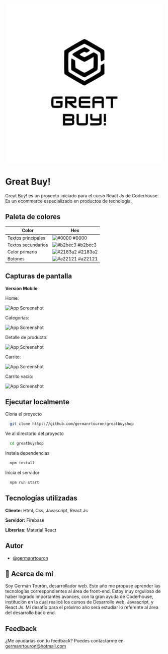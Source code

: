 
![Logo](https://raw.githubusercontent.com/germanrtouron/greatbuyshop/9dff43a5a50233bb1739fe7b3e33c18d4585c60e/src/assets/greatBuyLogo.svg)
# Great Buy!

Great Buy! es un proyecto iniciado para el curso React Js de Coderhouse.
Es un ecommerce especializado en productos de tecnología.
## Paleta de colores

| Color             | Hex                                                                |
| ----------------- | ------------------------------------------------------------------ |
| Textos principales | ![#0000](https://via.placeholder.com/10/0000?text=+) #0000 |
| Textos secundarios | ![#b2bec3](https://via.placeholder.com/10/b2bec3?text=+) #b2bec3 |
| Color primario | ![#2183a2](https://via.placeholder.com/10/2183a2?text=+) #2183a2 |
| Botones | ![#a22121](https://via.placeholder.com/10/a22121?text=+) #a22121 |

## Capturas de pantalla

**Versión Mobile**

Home:

![App Screenshot](https://i.imgur.com/3b9J5On.jpg)

Categorías:

![App Screenshot](https://i.imgur.com/PpYaGjx.jpg)

Detalle de producto:

![App Screenshot](https://i.imgur.com/hzlLzm0.jpg)

Carrito:

![App Screenshot](https://i.imgur.com/520AoWE.jpg)

Carrito vacío:

![App Screenshot](https://i.imgur.com/ooXdVm9.jpg)
## Ejecutar localmente

Clona el proyecto

```bash
  git clone https://github.com/germanrtouron/greatbuyshop
```

Ve al directorio del proyecto

```bash
  cd greatbuyshop
```

Instala dependencias

```bash
  npm install
```

Inicia el servidor

```bash
  npm run start
```
## Tecnologías utilizadas

**Cliente:** Html, Css, Javascript, React Js

**Servidor:** Firebase

**Librerias**: Material React
## Autor

- [@germanrtouron](https://www.github.com/germanrtouron)


## 🚀 Acerca de mí

Soy Germán Tourón, desarrollador web. Este año me propuse aprender las tecnologías
correspondientes al área de front-end.
Estoy muy orgulloso de haber logrado importantes avances, con la gran ayuda de
Coderhouse, institución en la cual realicé los cursos de Desarrollo web, Javascript,
y React Js. Mi desafío para el próximo año será estudiar lo referente al área del
desarrollo back-end.
## Feedback

¿Me ayudarías con tu feedback? Puedes contactarme en germanrtouron@hotmail.com

